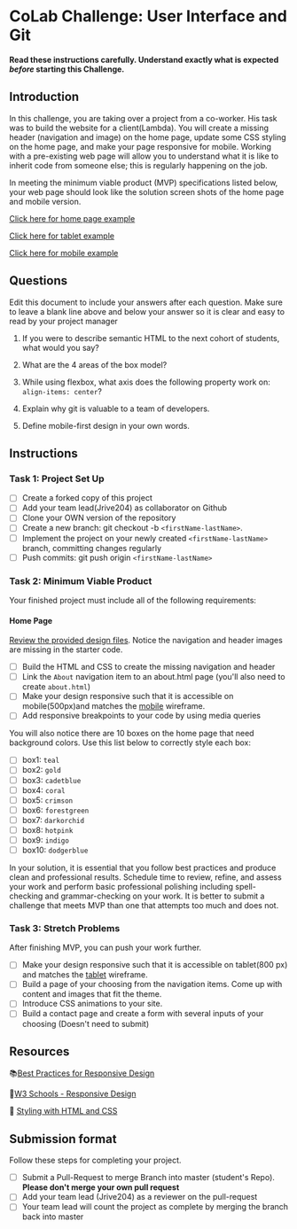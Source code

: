 # CoLab Challenge: User Interface and Git

**Read these instructions carefully. Understand exactly what is expected _before_ starting this Challenge.**

## Introduction

In this challenge, you are taking over a project from a co-worker. His task was to build the website for a client(Lambda). You will create a missing header (navigation and image) on the home page, update some CSS styling on the home page, and make your page responsive for mobile. Working with a pre-existing web page will allow you to understand what it is like to inherit code from someone else; this is regularly happening on the job.

In meeting the minimum viable product (MVP) specifications listed below, your web page should look like the solution screen shots of the home page and mobile version. 

 [Click here for home page example](https://vc-map-images.s3-us-west-1.amazonaws.com/logos/sprint-challenge-ui-home-example.png.png)
 
 
 [Click here for tablet example](design/Tablet.png)


[Click here for mobile example](design/Mobile.png)


## Questions

Edit this document to include your answers after each question. Make sure to leave a blank line above and below your answer so it is clear and easy to read by your project manager

1. If you were to describe semantic HTML to the next cohort of students, what would you say?

2. What are the 4 areas of the box model?

3. While using flexbox, what axis does the following property work on: ```align-items: center```?

4. Explain why git is valuable to a team of developers.

5. Define mobile-first design in your own words.

## Instructions

### Task 1: Project Set Up

- [ ] Create a forked copy of this project
- [ ] Add your team lead(Jrive204) as collaborator on Github
- [ ] Clone your OWN version of the repository
- [ ] Create a new branch: git checkout -b `<firstName-lastName>`.
- [ ] Implement the project on your newly created `<firstName-lastName>` branch, committing changes regularly
- [ ] Push commits: git push origin `<firstName-lastName>`

### Task 2:  Minimum Viable Product

Your finished project must include all of the following requirements:

#### Home Page

[Review the provided design files](/design). Notice the navigation and header images are missing in the starter code.

* [ ] Build the HTML and CSS to create the missing navigation and header
* [ ] Link the `About` navigation item to an about.html page (you'll also need to create `about.html`)
* [ ] Make your design responsive such that it is accessible on mobile(500px)and matches the [mobile](design/Mobile.png) wireframe.
* [ ] Add responsive breakpoints to your code by using media queries

You will also notice there are 10 boxes on the home page that need background colors.  Use this list below to correctly style each box:

* [ ] box1: `teal`
* [ ] box2: `gold`
* [ ] box3: `cadetblue`
* [ ] box4: `coral`
* [ ] box5: `crimson`
* [ ] box6: `forestgreen`
* [ ] box7: `darkorchid`
* [ ] box8: `hotpink`
* [ ] box9: `indigo`
* [ ] box10: `dodgerblue`

In your solution, it is essential that you follow best practices and produce clean and professional results. Schedule time to review, refine, and assess your work and perform basic professional polishing including spell-checking and grammar-checking on your work. It is better to submit a challenge that meets MVP than one that attempts too much and does not.

### Task 3: Stretch Problems

After finishing MVP, you can push your work further.

* [ ] Make your design responsive such that it is accessible on tablet(800 px) and matches the [tablet](design/Tablet.png) wireframe.
* [ ] Build a page of your choosing from the navigation items.  Come up with content and images that fit the theme.  
* [ ] Introduce CSS animations to your site.
* [ ] Build a contact page and create a form with several inputs of your choosing (Doesn't need to submit)

## Resources

📚[Best Practices for Responsive Design](https://www.browserstack.com/guide/responsive-design-breakpoints)

🤝[W3 Schools - Responsive Design](https://www.w3schools.com/html/html_responsive.asp)

👀 [Styling with HTML and CSS](https://www.w3schools.com/html/html_css.asp)

## Submission format

Follow these steps for completing your project.

- [ ] Submit a Pull-Request to merge <firstName-lastName> Branch into master (student's  Repo). **Please don't merge your own pull request**
- [ ] Add your team lead (Jrive204) as a reviewer on the pull-request
- [ ] Your team lead will count the project as complete by merging the branch back into master

